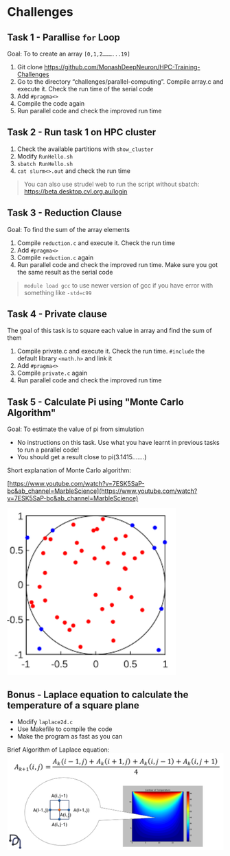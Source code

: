 # Challenges

## Task 1 - Parallise `for` Loop

Goal: To to create an array `[0,1,2………...19]`

1. Git clone https://github.com/MonashDeepNeuron/HPC-Training-Challenges
2. Go to the directory “challenges/parallel-computing”. Compile array.c and execute it. Check the run time of the serial code
3. Add `#pragma<>` 
4. Compile the code again
5. Run parallel code and check the improved run time

## Task 2 - Run task 1 on HPC cluster

1.  Check the available partitions with `show_cluster`
2.  Modify `RunHello.sh `
3.  `sbatch RunHello.sh`
4.  `cat slurm<>.out` and check the run time

>You can also use strudel web to run the script without sbatch: https://beta.desktop.cvl.org.au/login  

## Task 3 - Reduction Clause

Goal: To find the sum of the array elements

1.  Compile `reduction.c` and execute it. Check the run time
2.  Add `#pragma<>`
3.  Compile `reduction.c` again
4.  Run parallel code and check the improved run time. Make sure you got the same result as the serial code

>`module load gcc` to use newer version of gcc if you have error with something like `-std=c99`

## Task 4 - Private clause

The goal of this task is to square each value in array and find the sum of them
1.  Compile private.c and execute it. Check the run time. `#include` the default library `<math.h>` and link it
2.  Add `#pragma<>`
3.  Compile `private.c` again
4.  Run parallel code and check the improved run time

## Task 5 - Calculate Pi using "Monte Carlo Algorithm"

Goal:  To estimate the value of pi from simulation

-   No instructions on this task. Use what you have learnt in previous tasks to run a parallel code!
-   You should get a result close to pi(3.1415…….)

Short explanation of Monte Carlo algorithm:

[https://www.youtube.com/watch?v=7ESK5SaP-bc&ab_channel=MarbleScience](https://www.youtube.com/watch?v=7ESK5SaP-bc&ab_channel=MarbleScience)

![Monte Carlo](imgs/Monte%20Carlo.png)

## Bonus - Laplace equation to calculate the temperature of a square plane

- Modify `laplace2d.c`
- Use Makefile to compile the code
- Make the program as fast as you can

Brief Algorithm of Laplace equation:
![](imgs/Pasted%20image%2020230326142826.png)